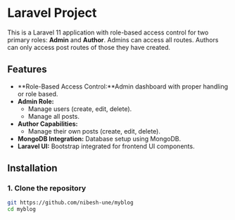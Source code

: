 # Laravel Project

This is a Laravel 11 application with role-based access control for two primary roles: **Admin** and **Author**. Admins can access all routes. Authors can only access post routes of those they have created.

## Features

- **Role-Based Access Control:**Admin dashboard with proper handling or role based.
- **Admin Role:**
  - Manage users (create, edit, delete).
  - Manage all posts.
- **Author Capabilities:**
  - Manage their own posts (create, edit, delete).
- **MongoDB Integration:** Database setup using MongoDB.
- **Laravel UI:** Bootstrap integrated for frontend UI components.

## Installation

### 1. Clone the repository

```bash
git https://github.com/nibesh-une/myblog
cd myblog
